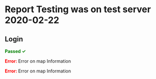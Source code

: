 # Report Testing was on test server 2020-02-22

## Login

<span style="color:green"><b> Passed  ✓  </b></span>

<span style="color:red"><b> Error: </b></span> Error on map Information 

<span style="color:red"><b> Error: </b></span> Error on map Information 